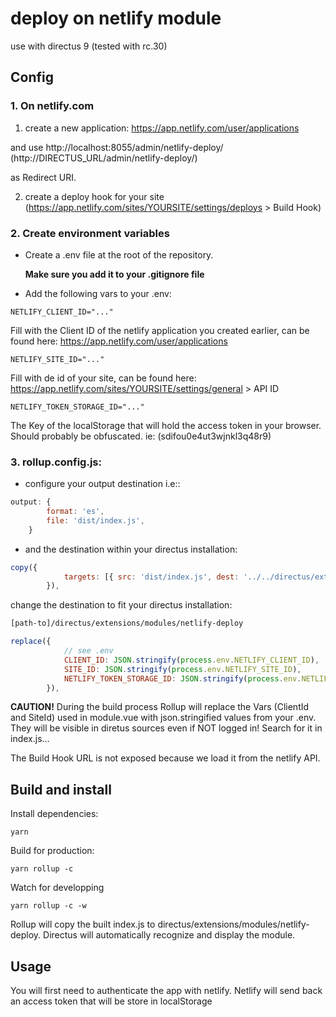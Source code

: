 # deploy on netlify module 

use with directus 9 (tested with rc.30)


## Config

### 1. On netlify.com

1. create a new application: https://app.netlify.com/user/applications

and use http://localhost:8055/admin/netlify-deploy/ (http://DIRECTUS_URL/admin/netlify-deploy/)

as Redirect URI.

2. create a deploy hook for your site (https://app.netlify.com/sites/YOURSITE/settings/deploys > Build Hook)

### 2. Create environment variables

-   Create a .env file at the root of the repository.

    **Make sure you add it to your .gitignore file**

-   Add the following vars to your .env:

```
NETLIFY_CLIENT_ID="..."
```

Fill with the Client ID of the netlify application you created earlier, can be found here: https://app.netlify.com/user/applications

```
NETLIFY_SITE_ID="..."
```

Fill with de id of your site, can be found here: https://app.netlify.com/sites/YOURSITE/settings/general > API ID

```
NETLIFY_TOKEN_STORAGE_ID="..."
```

The Key of the localStorage that will hold the access token in your browser. Should probably be obfuscated. ie: (sdifou0e4ut3wjnkl3q48r9)

### 3. rollup.config.js:

-   configure your output destination i.e::

```js
output: {
        format: 'es',
        file: 'dist/index.js',
    }
```

-   and the destination within your directus installation:

```js
copy({
            targets: [{ src: 'dist/index.js', dest: '../../directus/extensions/modules/netlify-deploy' }],
        }),
```

change the destination to fit your directus installation:

```html
[path-to]/directus/extensions/modules/netlify-deploy
```

```js
replace({
            // see .env
            CLIENT_ID: JSON.stringify(process.env.NETLIFY_CLIENT_ID),
            SITE_ID: JSON.stringify(process.env.NETLIFY_SITE_ID),
            NETLIFY_TOKEN_STORAGE_ID: JSON.stringify(process.env.NETLIFY_TOKEN_STORAGE_ID),
        }),
```

**CAUTION!**
During the build process Rollup will replace the Vars (ClientId and SiteId) used in module.vue with json.stringified values from your .env.
They will be visible in diretus sources even if NOT logged in! Search for it in index.js...

The Build Hook URL is not exposed because we load it from the netlify API.

## Build and install

Install dependencies:

```
yarn
```

Build for production:

```
yarn rollup -c
```

Watch for developping

```
yarn rollup -c -w
```

Rollup will copy the built index.js to directus/extensions/modules/netlify-deploy.
Directus will automatically recognize and display the module.

## Usage

You will first need to authenticate the app with netlify.
Netlify will send back an access token that will be store in localStorage
